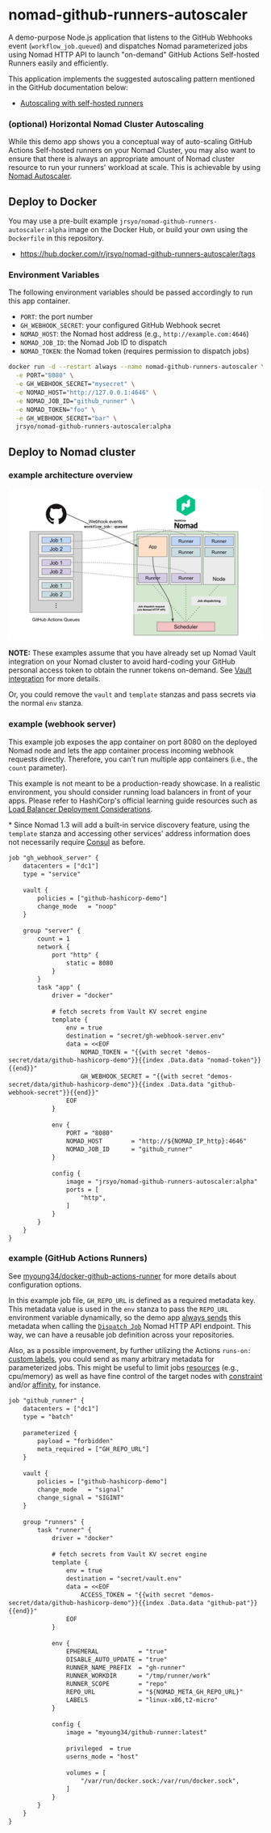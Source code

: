 # nomad-github-runners-autoscaler

A demo-purpose Node.js application that listens to the GitHub Webhooks event (`workflow_job.queued`) and dispatches Nomad parameterized jobs using Nomad HTTP API to launch "on-demand" GitHub Actions Self-hosted Runners easily and efficiently.

This application implements the suggested autoscaling pattern mentioned in the GitHub documentation below:

- [Autoscaling with self-hosted runners](https://docs.github.com/en/actions/hosting-your-own-runners/autoscaling-with-self-hosted-runners)

### (optional) Horizontal Nomad Cluster Autoscaling

While this demo app shows you a conceptual way of auto-scaling GitHub Actions Self-hosted runners on your Nomad Cluster, you may also want to ensure that there is always an appropriate amount of Nomad cluster resource to run your runners' workload at scale. This is achievable by using [Nomad Autoscaler](https://www.nomadproject.io/tools/autoscaling).

## Deploy to Docker

You may use a pre-built example `jrsyo/nomad-github-runners-autoscaler:alpha` image on the Docker Hub, or build your own using the `Dockerfile` in this repository.

- https://hub.docker.com/r/jrsyo/nomad-github-runners-autoscaler/tags

### Environment Variables

The following environment variables should be passed accordingly to run this app container.

- `PORT`: the port number
- `GH_WEBHOOK_SECRET`: your configured GitHub Webhook secret
- `NOMAD_HOST`: the Nomad host address (e.g., `http://example.com:4646`)
- `NOMAD_JOB_ID`: the Nomad Job ID to dispatch
- `NOMAD_TOKEN`: the Nomad token (requires permission to dispatch jobs)

```sh
docker run -d --restart always --name nomad-github-runners-autoscaler \
  -e PORT="8080" \
  -e GH_WEBHOOK_SECRET="mysecret" \
  -e NOMAD_HOST="http://127.0.0.1:4646" \
  -e NOMAD_JOB_ID="github_runner" \
  -e NOMAD_TOKEN="foo" \
  -e GH_WEBHOOK_SECRET="bar" \
  jrsyo/nomad-github-runners-autoscaler:alpha
```

## Deploy to Nomad cluster

### example architecture overview

![example system architecture overview diagram](docs/example-deployment-overview.png)

**NOTE:** These examples assume that you have already set up Nomad Vault integration on your Nomad cluster to avoid hard-coding your GitHub personal access token to obtain the runner tokens on-demand. See [Vault integration](https://www.nomadproject.io/docs/integrations/vault-integration) for more details.

Or, you could remove the `vault` and `template` stanzas and pass secrets via the normal `env` stanza.

### example (webhook server)

This example job exposes the app container on port 8080 on the deployed Nomad node and lets the app container process incoming webhook requests directly. Therefore, you can't run multiple app containers (i.e., the `count` parameter).

This example is not meant to be a production-ready showcase. In a realistic environment, you should consider running load balancers in front of your apps. Please refer to HashiCorp's official learning guide resources such as [Load Balancer Deployment Considerations](https://learn.hashicorp.com/tutorials/nomad/load-balancing?in=nomad/load-balancing).

\* Since Nomad 1.3 will add a built-in service discovery feature, using the `template` stanza and accessing other services' address information does not necessarily require [Consul](https://www.nomadproject.io/docs/integrations/consul-integration) as before.

```hcl
job "gh_webhook_server" {
    datacenters = ["dc1"]
    type = "service"

    vault {
        policies = ["github-hashicorp-demo"]
        change_mode   = "noop"
    }

    group "server" {
        count = 1
        network {
            port "http" {
                static = 8080
            }
        }
        task "app" {
            driver = "docker"

            # fetch secrets from Vault KV secret engine
            template {
                env = true
                destination = "secret/gh-webhook-server.env"
                data = <<EOF
                    NOMAD_TOKEN = "{{with secret "demos-secret/data/github-hashicorp-demo"}}{{index .Data.data "nomad-token"}}{{end}}"
                    GH_WEBHOOK_SECRET = "{{with secret "demos-secret/data/github-hashicorp-demo"}}{{index .Data.data "github-webhook-secret"}}{{end}}"
                EOF
            }

            env {
                PORT = "8080"
                NOMAD_HOST        = "http://${NOMAD_IP_http}:4646"
                NOMAD_JOB_ID      = "github_runner"
            }

            config {
                image = "jrsyo/nomad-github-runners-autoscaler:alpha"
                ports = [
                    "http",
                ]
            }
        }
    }
}
```

### example (GitHub Actions Runners)

See [myoung34/docker-github-actions-runner](https://github.com/myoung34/docker-github-actions-runner) for more details about configuration options.

In this example job file, `GH_REPO_URL` is defined as a required metadata key. This metadata value is used in the `env` stanza to pass the `REPO_URL` environment variable dynamically, so the demo app [always sends](https://github.com/smaeda-ks/nomad-github-runners-autoscaler-demo/blob/main/nomad.js) this metadata when calling the [`Dispatch Job`](https://www.nomadproject.io/api-docs/jobs#dispatch-job) Nomad HTTP API endpoint. This way, we can have a reusable job definition across your repositories.

Also, as a possible improvement, by further utilizing the Actions `runs-on:` [custom labels](https://docs.github.com/en/actions/hosting-your-own-runners/using-self-hosted-runners-in-a-workflow#routing-precedence-for-self-hosted-runners), you could send as many arbitrary metadata for parameterized jobs. This might be useful to limit jobs [resources](https://www.nomadproject.io/docs/job-specification/resources) (e.g., cpu/memory) as well as have fine control of the target nodes with [constraint](https://www.nomadproject.io/docs/job-specification/constraint) and/or [affinity](https://www.nomadproject.io/docs/job-specification/affinity), for instance.

```hcl
job "github_runner" {
    datacenters = ["dc1"]
    type = "batch"

    parameterized {
        payload = "forbidden"
        meta_required = ["GH_REPO_URL"]
    }

    vault {
        policies = ["github-hashicorp-demo"]
        change_mode   = "signal"
        change_signal = "SIGINT"
    }

    group "runners" {
        task "runner" {
            driver = "docker"

            # fetch secrets from Vault KV secret engine
            template {
                env = true
                destination = "secret/vault.env"
                data = <<EOF
                    ACCESS_TOKEN = "{{with secret "demos-secret/data/github-hashicorp-demo"}}{{index .Data.data "github-pat"}}{{end}}"
                EOF
            }

            env {
                EPHEMERAL           = "true"
                DISABLE_AUTO_UPDATE = "true"
                RUNNER_NAME_PREFIX  = "gh-runner"
                RUNNER_WORKDIR      = "/tmp/runner/work"
                RUNNER_SCOPE        = "repo"
                REPO_URL            = "${NOMAD_META_GH_REPO_URL}"
                LABELS              = "linux-x86,t2-micro"
            }

            config {
                image = "myoung34/github-runner:latest"
                
                privileged  = true
                userns_mode = "host"

                volumes = [
                    "/var/run/docker.sock:/var/run/docker.sock",
                ]
            }
        }
    }
}
```
